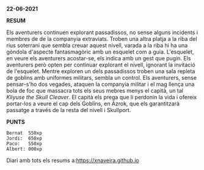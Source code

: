 **22-06-2021**

**RESUM**

Els aventurers continuen explorant passadissos, no sense alguns incidents i
membres de de la companyia extraviats. Troben una altra platja a la riba del
rius soterrani que sembla creuar aquest nivell, varada a la riba hi ha una
gòndola d'aspecte fantasmagòric amb un esquelet com a guia. L'esquelet, en
veure els aventurers acostar-se, els indica amb un gest que pugin. Els
aventurers però opten per continuar explorant el nivell, ignorant la invitació
de l'esquelet.
Mentre exploren un dels passadissos troben una sala repleta de goblins amb
uniformes militars, sembla un control. Els aventurers, sense pensar-s'ho dos
vegades, ataquen la companyia militar i el mag llença una bola de foc que
massacra tots els seus mebres menys el capità, un tal *Kliyuse the Skull
Cleaver*. El capità els prega que li perdonin la vida i ofereix portar-los a
veure el cap dels Goblins, en Azrok, que els garantitzarà passatge a través de
la resta del nivell i Skullport.


**PUNTS**

```
Bernat  550xp
Jordi:  650xp
Paco:   550xp  
Albert: 000xp 
```

Diari amb tots els resums a:https://xnaveira.github.io

